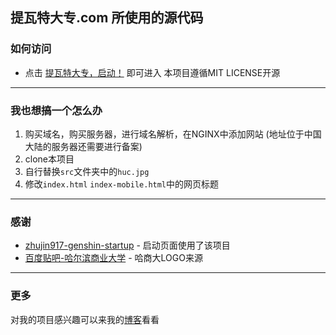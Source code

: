 ## 提瓦特大专.com 所使用的源代码
### 如何访问
- 点击 [提瓦特大专，启动！](http://提瓦特大专.com/) 即可进入
本项目遵循MIT LICENSE开源
***
### 我也想搞一个怎么办

1. 购买域名，购买服务器，进行域名解析，在NGINX中添加网站 (地址位于中国大陆的服务器还需要进行备案)
1. clone本项目
1. 自行替换`src`文件夹中的`huc.jpg`
1. 修改`index.html` `index-mobile.html`中的网页标题
***
### 感谢
- [zhujin917-genshin-startup](https://github.com/zhujin917/genshin-startup) - 启动页面使用了该项目
- [百度贴吧-哈尔滨商业大学](https://tieba.baidu.com/f?kw=%E5%93%88%E5%B0%94%E6%BB%A8%E5%95%86%E4%B8%9A%E5%A4%A7%E5%AD%A6&ie=utf-8) - 哈商大LOGO来源
***
### 更多
对我的项目感兴趣可以来我的[博客](https://yuluoxk.cn/)看看

